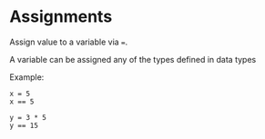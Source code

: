 # Assignments

Assign value to a variable via `=`.

A variable can be assigned any of the types defined in data types

Example:
```
x = 5
x == 5

y = 3 * 5
y == 15
```